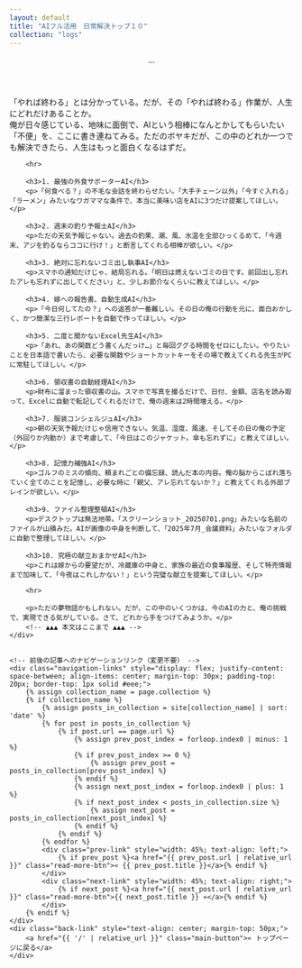 ```yaml
---
layout: default
title: "AIフル活用　日常解決トップ１０"
collection: "logs"
---
```

<div class="container blog-post">
    <header>...</header>
    <div class="content">
        <!-- ▼▼▼ ここに本文を書く ▼▼▼ -->
        <p>「やれば終わる」とは分かっている。だが、その「やれば終わる」作業が、人生にどれだけあることか。<br>
        俺が日々感じている、地味に面倒で、AIという相棒になんとかしてもらいたい「不便」を、ここに書き連ねてみる。ただのボヤキだが、この中のどれか一つでも解決できたら、人生はもっと面白くなるはずだ。</p>

        <hr>

        <h3>1. 最強の外食サポーターAI</h3>
        <p>「何食べる？」の不毛な会話を終わらせたい。「大手チェーン以外」「今すぐ入れる」「ラーメン」みたいなワガママな条件で、本当に美味い店をAIに3つだけ提案してほしい。</p>

        <h3>2. 週末の釣り予報士AI</h3>
        <p>ただの天気予報じゃない。過去の釣果、潮、風、水温を全部ひっくるめて、「今週末、アジを釣るならココに行け！」と断言してくれる相棒が欲しい。</p>
        
        <h3>3. 絶対に忘れないゴミ出し執事AI</h3>
        <p>スマホの通知だけじゃ、結局忘れる。「明日は燃えないゴミの日です。前回出し忘れたアレも忘れずに出してください」と、少しお節介なくらいに教えてほしい。</p>

        <h3>4. 嫁への報告書、自動生成AI</h3>
        <p>「今日何してたの？」への返答が一番難しい。その日の俺の行動を元に、面白おかしく、かつ簡潔な三行レポートを自動で作ってほしい。</p>

        <h3>5. 二度と聞かないExcel先生AI</h3>
        <p>「あれ、あの関数どう書くんだっけ…」と毎回ググる時間をゼロにしたい。やりたいことを日本語で書いたら、必要な関数やショートカットキーをその場で教えてくれる先生がPCに常駐してほしい。</p>

        <h3>6. 領収書の自動経理AI</h3>
        <p>財布に溜まった領収書の山。スマホで写真を撮るだけで、日付、金額、店名を読み取って、Excelに自動で転記してくれるだけで、俺の週末は2時間増える。</p>
        
        <h3>7. 服装コンシェルジュAI</h3>
        <p>朝の天気予報だけじゃ信用できない。気温、湿度、風速、そしてその日の俺の予定（外回りか内勤か）まで考慮して、「今日はこのジャケット。傘も忘れずに」と教えてほしい。</p>

        <h3>8. 記憶力補強AI</h3>
        <p>ゴルフのミスの傾向、頼まれごとの備忘録、読んだ本の内容。俺の脳からこぼれ落ちていく全てのことを記憶し、必要な時に「親父、アレ忘れてないか？」と教えてくれる外部ブレインが欲しい。</p>

        <h3>9. ファイル整理整頓AI</h3>
        <p>デスクトップは無法地帯。「スクリーンショット_20250701.png」みたいな名前のファイルが山積みだ。AIが画像の中身を判断して、「2025年7月_会議資料」みたいなフォルダに自動で整理してほしい。</p>

        <h3>10. 究極の献立おまかせAI</h3>
        <p>これは嫁からの要望だが、冷蔵庫の中身と、家族の最近の食事履歴、そして特売情報まで加味して、「今夜はこれしかない！」という完璧な献立を提案してほしい。</p>

        <hr>

        <p>ただの夢物語かもしれない。だが、この中のいくつかは、今のAIの力と、俺の挑戦で、実現できる気がしている。さて、どれから手をつけてみようか。</p>
        <!-- ▲▲▲ 本文はここまで ▲▲▲ -->
    </div>

    
    <!-- 前後の記事へのナビゲーションリンク（変更不要） -->
    <div class="navigation-links" style="display: flex; justify-content: space-between; align-items: center; margin-top: 30px; padding-top: 20px; border-top: 1px solid #eee;">
        {% assign collection_name = page.collection %}
        {% if collection_name %}
            {% assign posts_in_collection = site[collection_name] | sort: 'date' %}
            {% for post in posts_in_collection %}
                {% if post.url == page.url %}
                    {% assign prev_post_index = forloop.index0 | minus: 1 %}
                    {% if prev_post_index >= 0 %}
                        {% assign prev_post = posts_in_collection[prev_post_index] %}
                    {% endif %}
                    {% assign next_post_index = forloop.index0 | plus: 1 %}
                    {% if next_post_index < posts_in_collection.size %}
                        {% assign next_post = posts_in_collection[next_post_index] %}
                    {% endif %}
                {% endif %}
            {% endfor %}
            <div class="prev-link" style="width: 45%; text-align: left;">
                {% if prev_post %}<a href="{{ prev_post.url | relative_url }}" class="read-more-btn">« {{ prev_post.title }}</a>{% endif %}
            </div>
            <div class="next-link" style="width: 45%; text-align: right;">
                {% if next_post %}<a href="{{ next_post.url | relative_url }}" class="read-more-btn">{{ next_post.title }} »</a>{% endif %}
            </div>
        {% endif %}
    </div>
    <div class="back-link" style="text-align: center; margin-top: 50px;">
        <a href="{{ '/' | relative_url }}" class="main-button">« トップページに戻る</a>
    </div>
</div>